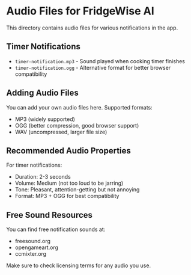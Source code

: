 # Audio Files for FridgeWise AI

This directory contains audio files for various notifications in the app.

## Timer Notifications

- `timer-notification.mp3` - Sound played when cooking timer finishes
- `timer-notification.ogg` - Alternative format for better browser compatibility

## Adding Audio Files

You can add your own audio files here. Supported formats:
- MP3 (widely supported)
- OGG (better compression, good browser support)
- WAV (uncompressed, larger file size)

## Recommended Audio Properties

For timer notifications:
- Duration: 2-3 seconds
- Volume: Medium (not too loud to be jarring)
- Tone: Pleasant, attention-getting but not annoying
- Format: MP3 + OGG for best compatibility

## Free Sound Resources

You can find free notification sounds at:
- freesound.org
- opengameart.org
- ccmixter.org

Make sure to check licensing terms for any audio you use.

